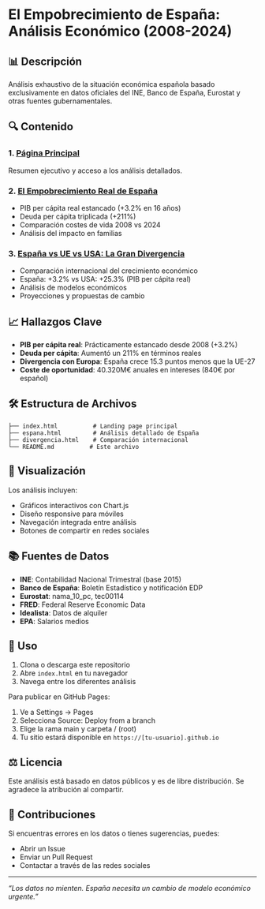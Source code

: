 # El Empobrecimiento de España: Análisis Económico (2008-2024)

## 📊 Descripción

Análisis exhaustivo de la situación económica española basado exclusivamente en datos oficiales del INE, Banco de España, Eurostat y otras fuentes gubernamentales.

## 🔍 Contenido

### 1. [Página Principal](./index.html)

Resumen ejecutivo y acceso a los análisis detallados.

### 2. [El Empobrecimiento Real de España](./espana.html)

- PIB per cápita real estancado (+3.2% en 16 años)
- Deuda per cápita triplicada (+211%)
- Comparación costes de vida 2008 vs 2024
- Análisis del impacto en familias

### 3. [España vs UE vs USA: La Gran Divergencia](./divergencia.html)

- Comparación internacional del crecimiento económico
- España: +3.2% vs USA: +25.3% (PIB per cápita real)
- Análisis de modelos económicos
- Proyecciones y propuestas de cambio

## 📈 Hallazgos Clave

- **PIB per cápita real**: Prácticamente estancado desde 2008 (+3.2%)
- **Deuda per cápita**: Aumentó un 211% en términos reales
- **Divergencia con Europa**: España crece 15.3 puntos menos que la UE-27
- **Coste de oportunidad**: 40.320M€ anuales en intereses (840€ por español)

## 🛠️ Estructura de Archivos

```
├── index.html          # Landing page principal
├── espana.html         # Análisis detallado de España
├── divergencia.html    # Comparación internacional
└── README.md          # Este archivo
```

## 📱 Visualización

Los análisis incluyen:

- Gráficos interactivos con Chart.js
- Diseño responsive para móviles
- Navegación integrada entre análisis
- Botones de compartir en redes sociales

## 📚 Fuentes de Datos

- **INE**: Contabilidad Nacional Trimestral (base 2015)
- **Banco de España**: Boletín Estadístico y notificación EDP
- **Eurostat**: nama_10_pc, tec00114
- **FRED**: Federal Reserve Economic Data
- **Idealista**: Datos de alquiler
- **EPA**: Salarios medios

## 🚀 Uso

1. Clona o descarga este repositorio
1. Abre `index.html` en tu navegador
1. Navega entre los diferentes análisis

Para publicar en GitHub Pages:

1. Ve a Settings → Pages
1. Selecciona Source: Deploy from a branch
1. Elige la rama main y carpeta / (root)
1. Tu sitio estará disponible en `https://[tu-usuario].github.io`

## ⚖️ Licencia

Este análisis está basado en datos públicos y es de libre distribución. Se agradece la atribución al compartir.

## 🤝 Contribuciones

Si encuentras errores en los datos o tienes sugerencias, puedes:

- Abrir un Issue
- Enviar un Pull Request
- Contactar a través de las redes sociales

-----

*“Los datos no mienten. España necesita un cambio de modelo económico urgente.”*
